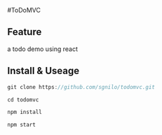 #ToDoMVC

## Feature

a todo demo using react

## Install & Useage

```javascript
git clone https://github.com/sgnilo/todomvc.git

cd todomvc

npm install

npm start
```
